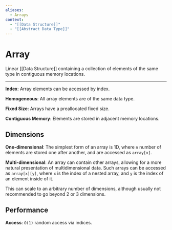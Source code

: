 ```yaml
---
aliases:
  - Arrays
context:
  - "[[Data Structure]]"
  - "[[Abstract Data Type]]"
---
```


# Array

Linear [[Data Structure]] containing a collection of elements of the same type in contiguous memory locations.

---

**Index**: Array elements can be accessed by index.

**Homogeneous**: All array elements are of the same data type.

**Fixed Size**: Arrays have a preallocated fixed size.

**Contiguous Memory**: Elements are stored in adjacent memory locations.

## Dimensions

**One-dimensional**: The simplest form of an array is 1D, where `n` number of elements are stored one after another, and are accessed as `array[x]`.

**Multi-dimensional**: An array can contain other arrays, allowing for a more natural presentation of multidimensional data. Such arrays can be accessed as `array[x][y]`, where `x` is the index of a nested array, and `y` is the index of an element inside of it.

This can scale to an arbitrary number of dimensions, although usually not recommended to go beyond 2 or 3 dimensions.

## Performance

**Access**: `O(1)` random access via indices.
